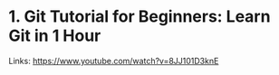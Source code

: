 # 1. Git Tutorial for Beginners: Learn Git in 1 Hour

Links: https://www.youtube.com/watch?v=8JJ101D3knE